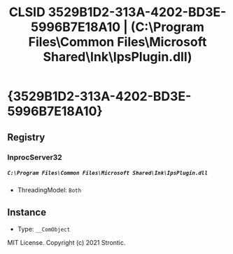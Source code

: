 ﻿---
title: "CLSID 3529B1D2-313A-4202-BD3E-5996B7E18A10 | (C:\\Program Files\\Common Files\\Microsoft Shared\\Ink\\IpsPlugin.dll)"
excerpt: What is COM-Object CLSID 3529B1D2-313A-4202-BD3E-5996B7E18A10?
---

# {3529B1D2-313A-4202-BD3E-5996B7E18A10}


## Registry


### InprocServer32

##### `C:\Program Files\Common Files\Microsoft Shared\Ink\IpsPlugin.dll`
* ThreadingModel: `Both`

## Instance

* Type: `__ComObject`

MIT License. Copyright (c) 2021 Strontic.


